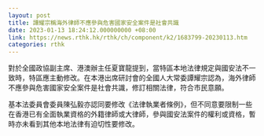 ```yaml
---
layout: post
title: 譚耀宗稱海外律師不應參與危害國家安全案件是社會共識
date: 2023-01-13 18:24:12.000000000 +08:00
link: https://news.rthk.hk/rthk/ch/component/k2/1683799-20230113.htm
categories: rthk
---
```


對於全國政協副主席、港澳辦主任夏寶龍提到，當特區本地法律規定與國安法不一致時，特區應主動修改。在本港出席研討會的全國人大常委譚耀宗認為，海外律師不應參與危害國家安全案件是社會共識，修訂相關法律，符合市民意願。

基本法委員會委員陳弘毅亦認同要修改《法律執業者條例》，但不同意要限制一些在香港已有全面執業資格的外籍律師或大律師，參與國安法案件的權利或資格，暫時亦未看到其他本地法律有迫切性要修改。
